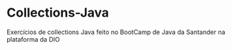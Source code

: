 # Collections-Java
Exercícios de collections Java feito no BootCamp de Java da Santander na plataforma da DIO
